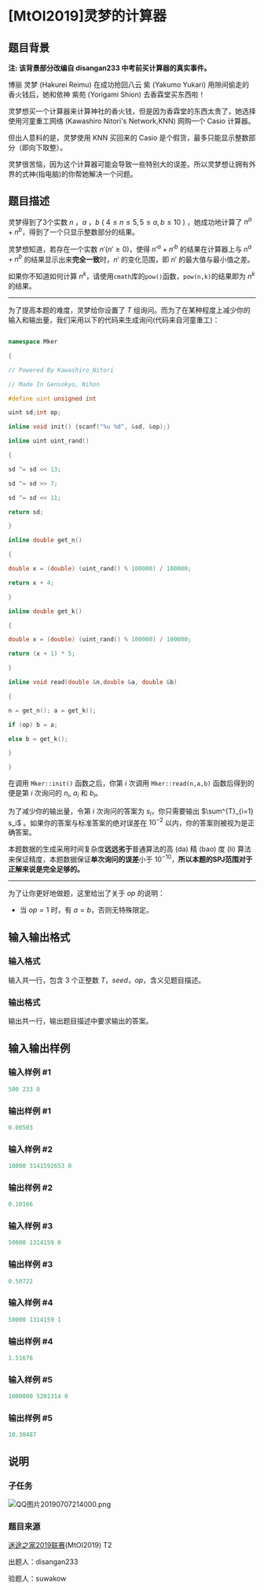 # [MtOI2019]灵梦的计算器

## 题目背景

**注: 该背景部分改编自 disangan233 中考前买计算器的真实事件。**

博丽 灵梦 (Hakurei Reimu) 在成功抢回八云 紫 (Yakumo Yukari) 用隙间偷走的香火钱后，她和依神 紫苑 (Yorigami Shion) 去香霖堂买东西啦！

灵梦想买一个计算器来计算神社的香火钱，但是因为香霖堂的东西太贵了，她选择使用河童重工网络 (Kawashiro Nitori's Network,KNN) 网购一个 Casio 计算器。

但出人意料的是，灵梦使用 KNN 买回来的 Casio 是个假货，最多只能显示整数部分（即向下取整）。

灵梦很苦恼，因为这个计算器可能会导致一些特别大的误差。所以灵梦想让拥有外界的式神(指电脑)的你帮她解决一个问题。

## 题目描述

灵梦得到了3个实数 $n$ ，$a$ ，$b$ ( $4\le n\le 5,5 \le a,b \le 10$ ) ，她成功地计算了 $n^a+n^b$，得到了一个只显示整数部分的结果。

灵梦想知道，若存在一个实数 $n'(n' \geq 0)$，使得 ${n'}^a+{n'}^b$ 的结果在计算器上与 $n^a+n^b$ 的结果显示出来**完全一致**时，$n'$ 的变化范围，即 $n'$ 的最大值与最小值之差。

如果你不知道如何计算 $n^k$，请使用`cmath`库的`pow()`函数，`pow(n,k)`的结果即为 $n^k$ 的结果。

---

为了提高本题的难度，灵梦给你设置了 $T$ 组询问。而为了在某种程度上减少你的输入和输出量，我们采用以下的代码来生成询问(代码来自河童重工)：

~~~cpp

namespace Mker

{

// Powered By Kawashiro_Nitori

// Made In Gensokyo, Nihon

#define uint unsigned int

uint sd;int op;

inline void init() {scanf("%u %d", &sd, &op);}

inline uint uint_rand()

{

sd ^= sd << 13;

sd ^= sd >> 7;

sd ^= sd << 11;

return sd;

}

inline double get_n()

{

double x = (double) (uint_rand() % 100000) / 100000;

return x + 4;

}

inline double get_k()

{

double x = (double) (uint_rand() % 100000) / 100000;

return (x + 1) * 5;

}

inline void read(double &n,double &a, double &b)

{

n = get_n(); a = get_k();

if (op) b = a;

else b = get_k();

}

}

~~~

在调用 `Mker::init()` 函数之后，你第 $i$ 次调用 `Mker::read(n,a,b)` 函数后得到的便是第 $i$ 次询问的 $n_i$, $a_i$ 和 $b_i$。

为了减少你的输出量，令第 $i$ 次询问的答案为 $s_i$，你只需要输出 $\sum^{T}_{i=1} s_i$ 。如果你的答案与标准答案的绝对误差在 $10^{-2}$ 以内，你的答案则被视为是正确答案。

本题数据的生成采用时间复杂度**远远劣于**普通算法的高 (da) 精 (bao) 度 (li) 算法来保证精度，本题数据保证**单次询问的误差**小于 $10^{-10}$，**所以本题的SPJ范围对于正解来说是完全足够的。**

---

为了让你更好地做题，这里给出了关于 $op$ 的说明：

* 当 $op=1$ 时，有 $a=b$，否则无特殊限定。 

## 输入输出格式

### 输入格式

输入共一行，包含 $3$ 个正整数 $T$，$seed$，$op$，含义见题目描述。

### 输出格式

输出共一行，输出题目描述中要求输出的答案。

## 输入输出样例

### 输入样例 #1

```cpp
500 233 0
```


### 输出样例 #1

```cpp
0.00503
```


### 输入样例 #2

```cpp
10000 3141592653 0
```


### 输出样例 #2

```cpp
0.10166
```


### 输入样例 #3

```cpp
50000 1314159 0
```


### 输出样例 #3

```cpp
0.50722
```


### 输入样例 #4

```cpp
50000 1314159 1
```


### 输出样例 #4

```cpp
1.51676
```


### 输入样例 #5

```cpp
1000000 5201314 0
```


### 输出样例 #5

```cpp
10.30487
```


## 说明

### 子任务

![QQ图片20190707214000.png](https://i.loli.net/2019/07/07/5d21f64bc09c827059.png)

### 题目来源

[迷途之家2019联赛](https://www.luogu.org/contest/20135)(MtOI2019) T2

出题人：disangan233

验题人：suwakow

